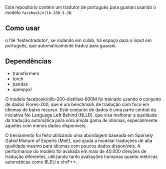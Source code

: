 Este repositório contém um tradutor de português para guarani usando o modelo `facebook/nllb-200-3.3B`.

## Como usar

o file 'testeotradutor', se rodando em colab, há espaço para o input em português, que automaticamente traduz para guarani.

## Dependências

- transformers
- torch
- pandas
- openpyxl

O modelo facebook/nllb-200-distilled-600M foi treinado usando o conjunto de dados Flores-200, que é um benchmark de tradução com foco em idiomas de baixo recurso. Este conjunto de dados é uma parte central da iniciativa No Language Left Behind (NLLB), que visa melhorar a qualidade da tradução automática para uma ampla gama de idiomas, especialmente aqueles com menos dados disponíveis.

O treinamento foi feito utilizando uma abordagem baseada em Sparsely Gated Mixture of Experts (MoE), que ajuda a modelar traduções de alta qualidade mesmo para idiomas com poucos dados disponíveis. A performance do modelo foi avaliada em mais de 40.000 direções de tradução diferentes, utilizando tanto avaliações humanas quanto métricas automáticas como BLEU e chrF++.
